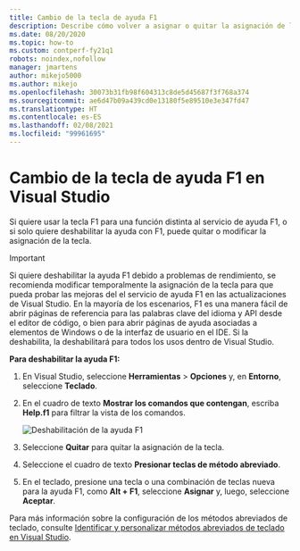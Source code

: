 ```yaml
---
title: Cambio de la tecla de ayuda F1
description: Describe cómo volver a asignar o quitar la asignación de la tecla F1
ms.date: 08/20/2020
ms.topic: how-to
ms.custom: contperf-fy21q1
robots: noindex,nofollow
manager: jmartens
author: mikejo5000
ms.author: mikejo
ms.openlocfilehash: 30073b31fb98f604313c8de5d45687f3f768a374
ms.sourcegitcommit: ae6d47b09a439cd0e13180f5e89510e3e347fd47
ms.translationtype: HT
ms.contentlocale: es-ES
ms.lasthandoff: 02/08/2021
ms.locfileid: "99961695"
---
```

# <a name="change-the-f1-help-key-in-visual-studio"></a>Cambio de la tecla de ayuda F1 en Visual Studio

Si quiere usar la tecla F1 para una función distinta al servicio de ayuda F1, o si solo quiere deshabilitar la ayuda con F1, puede quitar o modificar la asignación de la tecla.

> [!IMPORTANT]
> Si quiere deshabilitar la ayuda F1 debido a problemas de rendimiento, se recomienda modificar temporalmente la asignación de la tecla para que pueda probar las mejoras del el servicio de ayuda F1 en las actualizaciones de Visual Studio. En la mayoría de los escenarios, F1 es una manera fácil de abrir páginas de referencia para las palabras clave del idioma y API desde el editor de código, o bien para abrir páginas de ayuda asociadas a elementos de Windows o de la interfaz de usuario en el IDE. Si la deshabilita, la deshabilitará para todos los usos dentro de Visual Studio.

**Para deshabilitar la ayuda F1:**

1. En Visual Studio, seleccione **Herramientas** > **Opciones** y, en **Entorno**, seleccione **Teclado**.

1. En el cuadro de texto **Mostrar los comandos que contengan**, escriba **Help.f1** para filtrar la vista de los comandos.

   ![Deshabilitación de la ayuda F1](../not-in-toc/media/disable-f1-help-key.png)

1. Seleccione **Quitar** para quitar la asignación de la tecla.

1. Seleccione el cuadro de texto **Presionar teclas de método abreviado**.

1. En el teclado, presione una tecla o una combinación de teclas nueva para la ayuda F1, como **Alt + F1**, seleccione **Asignar** y, luego, seleccione **Aceptar**.

Para más información sobre la configuración de los métodos abreviados de teclado, consulte [Identificar y personalizar métodos abreviados de teclado en Visual Studio](../../ide/identifying-and-customizing-keyboard-shortcuts-in-visual-studio.md).
